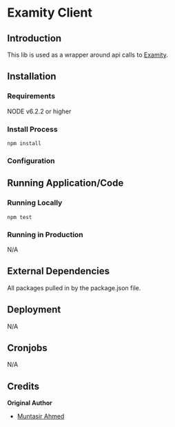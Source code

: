 # Examity Client
## Introduction


This lib is used as a wrapper around api calls to [Examity](https://test.examity.com/SmarterServicesapi).

## Installation

### Requirements

NODE v6.2.2 or higher

### Install Process
`npm install`

### Configuration

## Running Application/Code

### Running Locally

`npm test`

### Running in Production

N/A
## External Dependencies
All packages pulled in by the package.json file.

## Deployment

N/A

## Cronjobs
N/A

## Credits

**Original Author**

* [Muntasir Ahmed](https://github.com/muntasir-ahmed)
